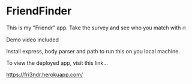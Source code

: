 # FriendFinder

This is my "Friendr" app. Take the survey and see who you match with 🔥

Demo video included

Install express, body parser and path to run this on you local machine.

To view the deployed app, visit this link...

https://fri3ndr.herokuapp.com/
